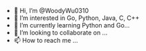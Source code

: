 - 👋 Hi, I’m @WoodyWu0310
- 👀 I’m interested in Go, Python, Java, C, C++
- 🌱 I’m currently learning Python and Go...
- 💞️ I’m looking to collaborate on ...
- 📫 How to reach me ...

<!---
WoodyWu0310/WoodyWu0310 is a ✨ special ✨ repository because its `README.md` (this file) appears on your GitHub profile.
You can click the Preview link to take a look at your changes.
--->
